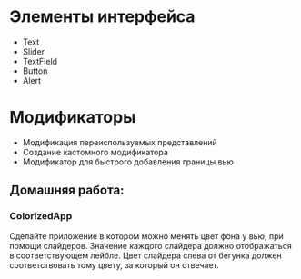# Элементы интерфейса
* Text
* Slider
* TextField
* Button
* Alert
 
# Модификаторы
* Модификация переиспользуемых представлений
* Создание кастомного модификатора
* Модификатор для быстрого добавления границы вью

## Домашняя работа:
### ColorizedApp
Сделайте приложение в котором можно менять цвет фона у вью, при помощи слайдеров. Значение каждого слайдера должно отображаться в соответствующем лейбле. Цвет слайдера слева от бегунка должен соответствовать тому цвету, за который он отвечает.
